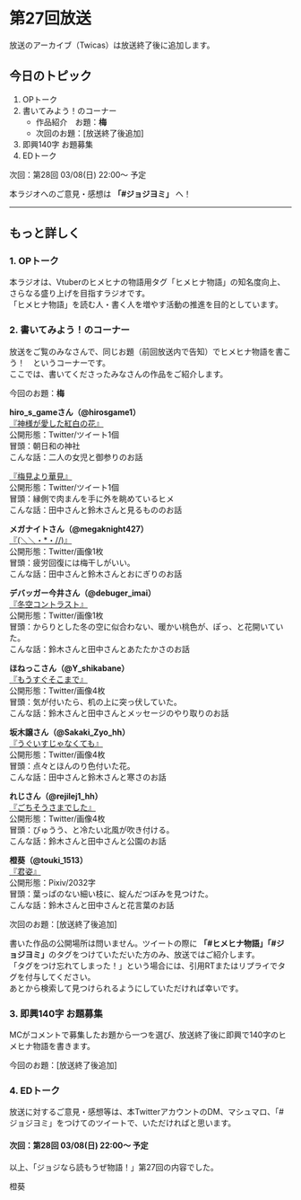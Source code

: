 # 第27回放送

放送のアーカイブ（Twicas）は放送終了後に追加します。  

## 今日のトピック
1. OPトーク
1. 書いてみよう！のコーナー
    - 作品紹介　お題：<b>梅</b>
    - 次回のお題：<b></b>[放送終了後追加]
1. 即興140字 お題募集
1. EDトーク

次回：第28回 03/08(日) 22:00～ 予定  

本ラジオへのご意見・感想は **「#ジョジヨミ」** へ！

---

## もっと詳しく
### 1. OPトーク

本ラジオは、Vtuberのヒメヒナの物語用タグ「ヒメヒナ物語」の知名度向上、さらなる盛り上げを目指すラジオです。  
「ヒメヒナ物語」を読む人・書く人を増やす活動の推進を目的としています。  

### 2. 書いてみよう！のコーナー
放送をご覧のみなさんで、同じお題（前回放送内で告知）でヒメヒナ物語を書こう！　というコーナーです。  
ここでは、書いてくださったみなさんの作品をご紹介します。

今回のお題：<b>梅</b>

**hiro_s_gameさん（@hirosgame1）**  
[『神様が愛した紅白の花』](https://twitter.com/hirosgame1/status/1231581558819045376?s=20)  
公開形態：Twitter/ツイート1個  
冒頭：朝日和の神社  
こんな話：二人の女児と御参りのお話  

[『梅見より華見』](https://twitter.com/hirosgame1/status/1232275906745356289?s=20)  
公開形態：Twitter/ツイート1個  
冒頭：縁側で肉まんを手に外を眺めているヒメ  
こんな話：田中さんと鈴木さんと見るもののお話  

**メガナイトさん（@megaknight427）**  
[『(＼＼・*・//)』](https://twitter.com/megaknight427/status/1232683707758047232?s=20)  
公開形態：Twitter/画像1枚  
冒頭：疲労回復には梅干しがいい。  
こんな話：田中さんと鈴木さんとおにぎりのお話

**デバッガー今井さん（@debuger_imai）**  
[『冬空コントラスト』](https://twitter.com/debuger_imai/status/1233285976400646149?s=20)  
公開形態：Twitter/画像1枚  
冒頭：からりとした冬の空に似合わない、暖かい桃色が、ぽっ、と花開いていた。  
こんな話：鈴木さんと田中さんとあたたかさのお話  

**ほねっこさん（@Y_shikabane）**  
[『もうすぐそこまで』](https://twitter.com/Y_shikabane/status/1233666031832326144?s=20)  
公開形態：Twitter/画像4枚  
冒頭：気が付いたら、机の上に突っ伏していた。  
こんな話：鈴木さんと田中さんとメッセージのやり取りのお話  

**坂木譲さん（@Sakaki_Zyo_hh）**  
[『うぐいすじゃなくても』](https://twitter.com/Sakaki_Zyo_hh/status/1233942748975157248?s=20)  
公開形態：Twitter/画像4枚  
冒頭：点々とほんのり色付いた花。  
こんな話：田中さんと鈴木さんと寒さのお話  

**れじさん（@rejilej1_hh）**  
[『ごちそうさまでした』](https://twitter.com/rejilej1_hh/status/1233991523835867137?s=20)  
公開形態：Twitter/画像4枚  
冒頭：びゅうう、と冷たい北風が吹き付ける。  
こんな話：鈴木さんと田中さんと公園のお話  

**橙葵（@touki_1513）**  
[『君姿』](https://twitter.com/touki_1513/status/1234017953617596416?s=20)  
公開形態：Pixiv/2032字  
冒頭：葉っぱのない細い枝に、綻んだつぼみを見つけた。  
こんな話：鈴木さんと田中さんと花言葉のお話  

次回のお題：<b></b>[放送終了後追加]

書いた作品の公開場所は問いません。ツイートの際に <b>「#ヒメヒナ物語」「#ジョジヨミ」</b>のタグをつけていただいた方のみ、放送ではご紹介します。  
「タグをつけ忘れてしまった！」という場合には、引用RTまたはリプライでタグを付与してください。  
あとから検索して見つけられるようにしていただければ幸いです。  

### 3. 即興140字 お題募集
MCがコメントで募集したお題から一つを選び、放送終了後に即興で140字のヒメヒナ物語を書きます。

今回のお題：[放送終了後追加]

### 4. EDトーク

放送に対するご意見・感想等は、本TwitterアカウントのDM、マシュマロ、「#ジョジヨミ」をつけてのツイートで、いただければと思います。

#### 次回：第28回 03/08(日) 22:00～ 予定  

以上、「ジョジなら読もうぜ物語！」第27回の内容でした。

橙葵
